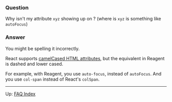 ### Question

Why isn't my attribute `xyz` showing up on <some-element>?  (where is `xyz` is something like `autoFocus`)

### Answer

You might be spelling it incorrectly. 

React supports [camelCased HTML attributes](https://reactjs.org/docs/dom-elements.html#all-supported-html-attributes),
but the equivalent in Reagent is dashed and lower cased. 

For example, with Reagent, you use `auto-focus`, instead of `autoFocus`. And 
you use `col-span` instead of React's `colSpan`. 

***

Up:  [FAQ Index](README.md)&nbsp;&nbsp;&nbsp;&nbsp;&nbsp;&nbsp;
